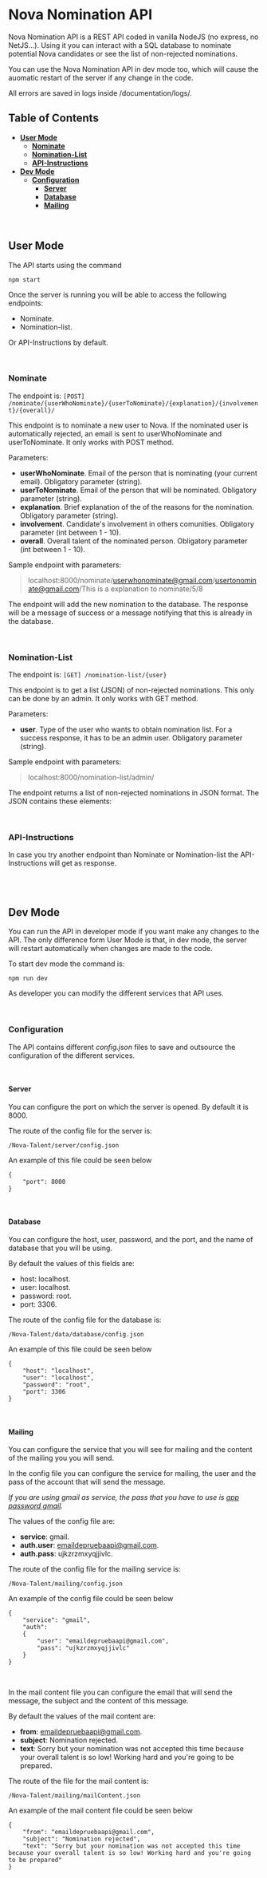 # Nova Nomination API 

Nova Nomination API is a REST API coded in vanilla NodeJS (no express, no NetJS...). Using it you can interact with a SQL database to nominate potential Nova candidates or see the list of non-rejected nominations. 

You can use the Nova Nomination API in dev mode too, which will cause the auomatic restart of the server if any change in the code.

All errors are saved in logs inside /documentation/logs/.

## **Table of Contents**
- [**User Mode**](#user-mode)
  - [**Nominate**](#nominate)
  - [**Nomination-List**](#nomination-list)
  - [**API-Instructions**](#api-instructions)
- [**Dev Mode**](#dev-mode)
  - [**Configuration**](#configuration)
    - [**Server**](#server)
    - [**Database**](#database)
    - [**Mailing**](#mailing)

<br>

## **User Mode** 

The API starts using the command

`npm start`

Once the server is running you will be able to access the following endpoints:
* Nominate.
* Nomination-list.

Or API-Instructions by default. 

<br />

### **Nominate**

The endpoint is: 
`[POST] /nominate/{userWhoNominate}/{userToNominate}/{explanation}/{involvement}/{overall}/`

This endpoint is to nominate a new user to Nova. If the nominated user is automatically rejected, an email is sent to userWhoNominate and userToNominate. It only works with POST method.

Parameters: 
* **userWhoNominate**. Email of the person that is nominating (your current email). Obligatory parameter (string). 
* **userToNominate**. Email of the person that will be nominated. Obligatory parameter (string). 
* **explanation**. Brief explanation of the of the reasons for the nomination. Obligatory parameter (string). 
* **involvement**. Candidate's involvement in others comunities. Obligatory parameter (int between 1 - 10). 
* **overall**. Overall talent of the nominated person. Obligatory parameter (int between 1 - 10). 

Sample endpoint with parameters:
> localhost:8000/nominate/userwhonominate@gmail.com/usertonominate@gmail.com/This is a explanation to nominate/5/8

The endpoint will add the new nomination to the database. The response will be a message of success or a message notifying that this is already in the database.

<br />

### **Nomination-List**

The endpoint is:
`[GET] /nomination-list/{user}`

This endpoint is to get a list (JSON) of non-rejected nominations. This only can be done by an admin. It only works with GET method.

Parameters: 
* **user**. Type of the user who wants to obtain nomination list. For a success response, it has to be an admin user. Obligatory parameter (string). 

Sample endpoint with parameters:
> localhost:8000/nomination-list/admin/

The endpoint returns a list of non-rejected nominations in JSON format. The JSON contains these elements:



<br />

### **API-Instructions**
In case you try another endpoint than Nominate or Nomination-list the API-Instructions will get as response.

<br />
<br >

## **Dev Mode**
You can run the API in developer mode if you want make any changes to the API. The only difference form User Mode is that, in dev mode, the server will restart automatically when changes are made to the code. 

To start dev mode the command is: 

`npm run dev`

As developer you can modify the different services that API uses.

<br>

### **Configuration**
The API contains different *config.json* files to save and outsource the configuration of the different services.

<br>

#### **Server**
You can configure the port on which the server is opened. By default it is 8000.

The route of the config file for the server is:

`/Nova-Talent/server/config.json` 

An example of this file could be seen below
```
{
    "port": 8000
}
```
<br>

#### **Database**
You can configure the host, user, password, and the port, and the name of database that you will be using. 

By default the values of this fields are:
* host: localhost. 
* user: localhost. 
* password: root.
* port: 3306.

The route of the config file for the database is:

`/Nova-Talent/data/database/config.json` 

An example of this file could be seen below
```
{
    "host": "localhost",
    "user": "localhost",
    "password": "root",
    "port": 3306
}
```
<br>

#### **Mailing**
You can configure the service that you will see for mailing and the content of the mailing you you will send. 

In the config file you can configure the service for mailing, the user and the pass of the account that will send the message. 

*If you are using gmail as service, the pass that you have to use is [app password gmail](https://support.google.com/accounts/answer/185833?hl=es).*

The values of the config file are:
* **service**: gmail. 
* **auth.user**: emaildepruebaapi@gmail.com. 
* **auth.pass**: ujkzrzmxyqjjivlc.

The route of the config file for the mailing service is:

`/Nova-Talent/mailing/config.json` 

An example of the config file could be seen below
```
{
    "service": "gmail",
    "auth":
    {
        "user": "emaildepruebaapi@gmail.com",
        "pass": "ujkzrzmxyqjjivlc"
    }
}
```
<br>

In the mail content file you can configure the email that will send the message, the subject and the content of this message.

By default the values of the mail content are:
* **from**: emaildepruebaapi@gmail.com. 
* **subject**: Nomination rejected. 
* **text**: Sorry but your nomination was not accepted this time because your overall talent is so low! Working hard and you're going to be prepared.

The route of the file for the mail content is:

`/Nova-Talent/mailing/mailContent.json` 

An example of the mail content file could be seen below
```
{
    "from": "emaildepruebaapi@gmail.com",
    "subject": "Nomination rejected",
    "text": "Sorry but your nomination was not accepted this time because your overall talent is so low! Working hard and you're going to be prepared"
}
```